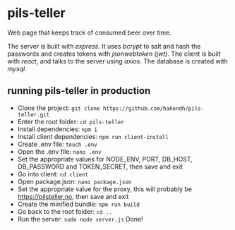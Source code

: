 # pils-teller
Web page that keeps track of consumed beer over time.

The server is built with *express*. It uses *bcrypt* to salt and hash the passwords and creates tokens with *jsonwebtoken (jwt)*.
The client is built with *react*, and talks to the server using *axios*.
The database is created with *mysql*.

## running pils-teller in production
- Clone the project: `git clone https://github.com/hakondh/pils-teller.git`
- Enter the root folder: `cd pils-teller`
- Install dependencies: `npm i`
- Install client dependencies: `npm run client-install`
- Create .env file: `touch .env`
- Open the .env file: `nano .env`
- Set the appropriate values for NODE_ENV, PORT, DB_HOST, DB_PASSWORD and TOKEN_SECRET, then save and exit
- Go into client: `cd client`
- Open package.json: `nano package.json`
- Set the appropriate value for the proxy, this will probably be https://pilsteller.no, then save and exit
- Create the minified bundle: `npm run build`
- Go back to the root folder: `cd ..`
- Run the server: `sudo node server.js`
Done!
